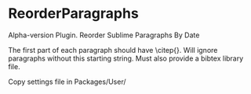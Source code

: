 # ReorderParagraphs
Alpha-version Plugin.
Reorder Sublime Paragraphs By Date

The first part of each paragraph should have \citep{<BIBTEX ENTRY>}.
Will ignore paragraphs without this starting string. Must also provide a bibtex library file.

Copy settings file in Packages/User/ 
